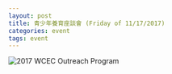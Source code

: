 ```yaml
---
layout: post 
title: 青少年養育座談會 (Friday of 11/17/2017)  
categories: event
tags: event 
---
```


![2017 WCEC Outreach Program](http://wuvillage.net/WCEC/youth-parenting.jpeg)

